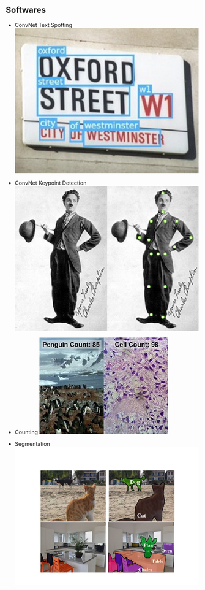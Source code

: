 ##	Softwares

*   ConvNet Text Spotting
    ![](images/txtspot.jpg)  
    [](http://www.robots.ox.ac.uk/~vgg/software/textspot/)

*   ConvNet Keypoint Detection
    ![](images/keypoint.png)  
    [](http://www.robots.ox.ac.uk/~vgg/software/keypoint_detection/)

*   Counting
    ![](images/soft6.jpg)  
    [](http://www.robots.ox.ac.uk/~vgg/software/interactive_counting/)

*   Segmentation
    ![](images/soft5.jpg)  
    [](http://www.robots.ox.ac.uk/~vgg/software/)

	
